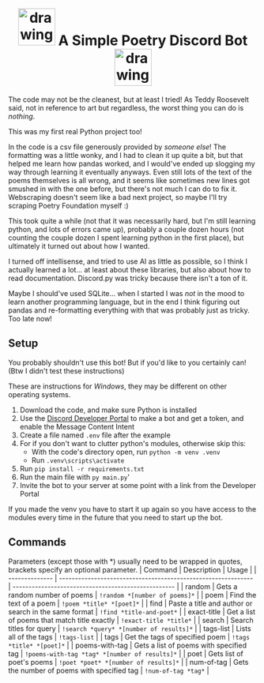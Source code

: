 # <div align="center"> <img src="https://prisonerexpress.org/wp-content/uploads/2016/09/Pe-Poetry-Icon.png" alt="drawing" width="75"/> A Simple Poetry Discord Bot <img src="https://prisonerexpress.org/wp-content/uploads/2016/09/Pe-Poetry-Icon.png" alt="drawing" width="75"/> </div>

The code may not be the cleanest, but at least I tried! As Teddy Roosevelt said, not in reference to art but regardless, the worst thing you can do is *nothing*.

This was my first real Python project too!

In the code is a csv file generously provided by *someone else*! The formatting was a little wonky, and I had to clean it up quite a bit, but that helped me learn how pandas worked, and I would've ended up slogging my way through learning it eventually anyways. Even still lots of the text of the poems themselves is all wrong, and it seems like sometimes new lines got smushed in with the one before, but there's not much I can do to fix it. Webscraping doesn't seem like a bad next project, so maybe I'll try scraping Poetry Foundation myself :)

This took quite a while (not that it was necessarily hard, but I'm still learning python, and lots of errors came up), probably a couple dozen hours (not counting the couple dozen I spent learning python in the first place), but ultimately it turned out about how I wanted.

I turned off intellisense, and tried to use AI as little as possible, so I think I actually learned a lot... at least about these libraries, but also about how to read documentation. Discord.py was tricky because there isn't a ton of it.

Maybe I should've used SQLite... when I started I was *not* in the mood to learn another programming language, but in the end I think figuring out pandas and re-formatting everything with that was probably just as tricky. Too late now!

## Setup
You probably shouldn't use this bot! But if you'd like to you certainly can! (Btw I didn't test these instructions)

These are instructions for *Windows*, they may be different on other operating systems.
1) Download the code, and make sure Python is installed
2) Use the [Discord Developer Portal](https://discord.com/developers/applications) to make a bot and get a token, and enable the Message Content Intent
3) Create a file named `.env` file after the example
4) For if you don't want to clutter python's modules, otherwise skip this:
    - With the code's directory open, run `python -m venv .venv`
    - Run `.venv\scripts\activate`
5) Run `pip install -r requirements.txt`
6) Run the main file with `py main.py`'
7) Invite the bot to your server at some point with a link from the Developer Portal

If you made the venv you have to start it up again so you have access to the modules every time in the future that you need to start up the bot.

## Commands
Parameters (except those with *) usually need to be wrapped in quotes, brackets specify an optional parameter.
| Command        | Description                                                   | Usage                                              |
| -------------- | ------------------------------------------------------------- | --------------------------------------------------- |
| random         | Gets a random number of poems                                 | `!random *[number of poems]*`                        |
| poem           | Find the text of a poem                                       | `!poem *title* *[poet]*`                             |
| find           | Paste a title and author or search in the same format         | `!find *title-and-poet*`                             |
| exact-title    | Get a list of poems that match title exactly                  | `!exact-title *title*`                               |
| search         | Search titles for query                                       | `!search *query* *[number of results]*`             |
| tags-list      | Lists all of the tags                                         | `!tags-list`                                        |
| tags           | Get the tags of specified poem                                | `!tags *title* *[poet]*`                             |
| poems-with-tag | Gets a list of poems with specified tag                       | `!poems-with-tag *tag* *[number of results]*`       |
| poet           | Gets list of poet's poems                                      | `!poet *poet* *[number of results]*`                |
| num-of-tag     | Gets the number of poems with specified tag                   | `!num-of-tag *tag*`                                 |
